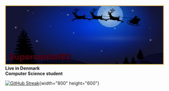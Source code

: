 ![](https://github.com/supersanta183/supersanta183/blob/main/banner.png)
**Live in Denmark**     
**Computer Science student**

[![GitHub Streak](http://github-readme-streak-stats.herokuapp.com?user=supersanta183&theme=transparent&hide_border=true&date_format=M%20j%5B%2C%20Y%5D)](https://git.io/streak-stats){width="800" height="600"}
<!--
**supersanta183/supersanta183** is a ✨ _special_ ✨ repository because its `README.md` (this file) appears on your GitHub profile.

-->
